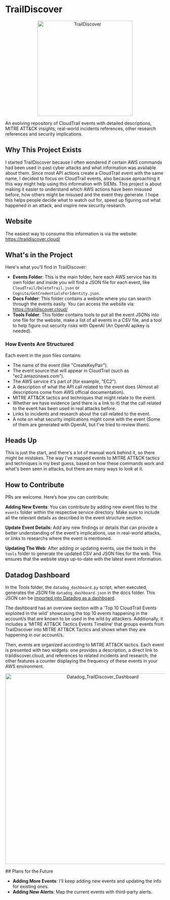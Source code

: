 # TrailDiscover
<p align="center">
  <img src="./docs/TrailDiscover.png" alt="TrailDiscover" width="300" />
</p>
An evolving repository of CloudTrail events with detailed descriptions, MITRE ATT&amp;CK insights, real-world incidents references, other research references and security implications.

## Why This Project Exists

I started TrailDiscover because I often wondered if certain AWS commands had been used in past cyber attacks and what information was available about them. Since most API actions create a CloudTrail event with the same name, I decided to focus on CloudTrail events, also because aproaching it this way might help using this information with SIEMs. This project is about making it easier to understand which AWS actions have been misused before, how others might be misused and the event they generate. I hope this helps people decide what to watch out for, speed up figuring out what happened in an attack, and inspire new security research.

## Website

The easiest way to consume this information is via the website: https://traildiscover.cloud/

## What's in the Project

Here's what you'll find in TrailDiscover:
- **Events Folder**: This is the main folder, here each AWS service has its own folder and inside you will find a JSON file for each event, like `CloudTrail/DeleteTrail.json` or `Cognito/GetCredentialsForIdentity.json`.
- **Docs Folder**: This folder contains a website where you can search through the events easily. You can access the website via: https://traildiscover.cloud/
- **Tools Folder**: This folder contains tools to put all the event JSONs into one file for the website, make a list of all events in a CSV file, and a tool to help figure out security risks with OpenAI (An OpenAI apikey is needed).

### How Events Are Structured

Each event in the json files contains:
- The name of the event (like "CreateKeyPair").
- The event source that will appear in CloudTrail (such as "ec2.amazonaws.com").
- The AWS service it's part of (for example, "EC2").
- A description of what the API call related to the event does (Almost all descriptions come from AWS official documentation).
- MITRE ATT&CK tactics and techniques that might relate to the event.
- Whether we have evidence (and there is a link to it) that the call related to the event has been used in real attacks before.
- Links to incidents and research about the call related to the event.
- A note on what security implications might come with the event (Some of them are generated with OpenAI, but I've tried to review them).

## Heads Up

This is just the start, and there's a lot of manual work behind it, so there might be mistakes. The way I've mapped events to MITRE ATT&CK tactics and techniques is my best guess, based on how these commands work and what's been seen in attacks, but there are many ways to look at it.

## How to Contribute

PRs are welcome. Here’s how you can contribute:

**Adding New Events**: You can contribute by adding new event files to the `events` folder within the respective service directory. Make sure to include all the relevant details as described in the event structure section.

**Update Event Details:** Add any new findings or details that can provide a better understanding of the event's implications, use in real-world attacks, or links to researchs where the event is mentioned.

**Updating The Web**: After adding or updating events, use the tools in the `tools` folder to generate the updated CSV and JSON files for the web. This ensures that the website stays up-to-date with the latest event information.


## Datadog Dashboard

In the Tools folder, the `datadog_dashboard.py` script, when executed, generates the JSON file `datadog_dashboard.json` in the docs folder. This JSON can be [imported into Datadog as a dashboard](https://docs.datadoghq.com/dashboards/configure/#copy-import-or-export-dashboard-json).

The dashboard has an overview section with a 'Top 10 CloudTrail Events exploited in the wild' showcasing the top 10 events happening in the account/s that are known to be used in the wild by attackers. Additionally, it includes a 'MITRE ATT&CK Tactics Events Timeline' that groups events from TrailDiscover into MITRE ATT&CK Tactics and shows when they are happening in our account/s.

Then, events are organized according to MITRE ATT&CK tactics. Each event is presented with two widgets: one provides a description, a direct link to traildiscover.cloud, and references to related incidents and research; the other features a counter displaying the frequency of these events in your AWS environment.

<p align="center">
  <img src="./docs/traildiscover_datadog_dashboard.gif" alt="Datadog_TrailDiscover_Dashboard" width="600" />
</p>
## Plans for the Future

- **Adding More Events**: I'll keep adding new events and updating the info for existing ones.
- **Adding New Alerts**: Map the current events with third-party alerts.
